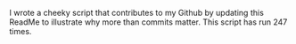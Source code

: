 I wrote a cheeky script that contributes to my Github by updating this ReadMe to illustrate why more than commits matter. This script has run 247 times.